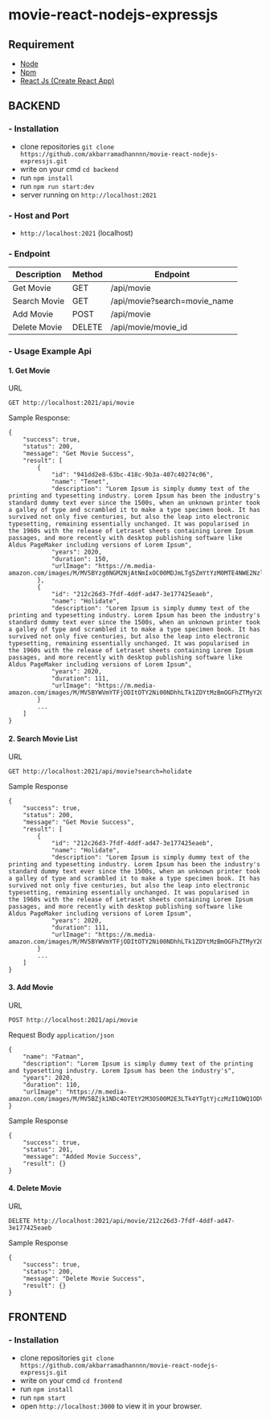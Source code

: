 # movie-react-nodejs-expressjs

## Requirement
- [Node](https://nodejs.org/en/)
- [Npm](https://www.npmjs.com/)
- [React Js (Create React App)](https://reactjs.org)

## BACKEND
### - Installation
- clone repositories ```git clone https://github.com/akbarramadhannnn/movie-react-nodejs-expressjs.git```
- write on your cmd ```cd backend```
- run ```npm install```
- run ```npm run start:dev```
- server running on ```http://localhost:2021```

### - Host and Port
- ```http://localhost:2021``` (localhost)

### - Endpoint
| Description         | Method                         | Endpoint          |
| ------------------- | ------------------------------ | ----------------- |
| Get Movie           | GET                            | /api/movie        |
| Search Movie        | GET                            | /api/movie?search=movie_name|
| Add Movie           | POST                           | /api/movie        |
| Delete Movie        | DELETE                         | /api/movie/movie_id |

### - Usage Example Api

#### 1. Get Movie

URL
```
GET http://localhost:2021/api/movie
```

Sample Response:

```
{
    "success": true,
    "status": 200,
    "message": "Get Movie Success",
    "result": [
        {
            "id": "941dd2e8-63bc-418c-9b3a-407c40274c06",
            "name": "Tenet",
            "description": "Lorem Ipsum is simply dummy text of the printing and typesetting industry. Lorem Ipsum has been the industry's standard dummy text ever since the 1500s, when an unknown printer took a galley of type and scrambled it to make a type specimen book. It has survived not only five centuries, but also the leap into electronic typesetting, remaining essentially unchanged. It was popularised in the 1960s with the release of Letraset sheets containing Lorem Ipsum passages, and more recently with desktop publishing software like Aldus PageMaker including versions of Lorem Ipsum",
            "years": 2020,
            "duration": 150,
            "urlImage": "https://m.media-amazon.com/images/M/MV5BYzg0NGM2NjAtNmIxOC00MDJmLTg5ZmYtYzM0MTE4NWE2NzlhXkEyXkFqcGdeQXVyMTA4NjE0NjEy._V1_UX67_CR0,0,67,98_AL_.jpg"
        },
        {
            "id": "212c26d3-7fdf-4ddf-ad47-3e177425eaeb",
            "name": "Holidate",
            "description": "Lorem Ipsum is simply dummy text of the printing and typesetting industry. Lorem Ipsum has been the industry's standard dummy text ever since the 1500s, when an unknown printer took a galley of type and scrambled it to make a type specimen book. It has survived not only five centuries, but also the leap into electronic typesetting, remaining essentially unchanged. It was popularised in the 1960s with the release of Letraset sheets containing Lorem Ipsum passages, and more recently with desktop publishing software like Aldus PageMaker including versions of Lorem Ipsum",
            "years": 2020,
            "duration": 111,
            "urlImage": "https://m.media-amazon.com/images/M/MV5BYWVmYTFjODItOTY2Ni00NDhhLTk1ZDYtMzBmOGFhZTMyY2Q0XkEyXkFqcGdeQXVyMTEyMjM2NDc2._V1_UX67_CR0,0,67,98_AL_.jpg"
        }
        ...
    ]
}
```

#### 2. Search Movie List

URL
```
GET http://localhost:2021/api/movie?search=holidate
```

Sample Response
```
{
    "success": true,
    "status": 200,
    "message": "Get Movie Success",
    "result": [
        {
            "id": "212c26d3-7fdf-4ddf-ad47-3e177425eaeb",
            "name": "Holidate",
            "description": "Lorem Ipsum is simply dummy text of the printing and typesetting industry. Lorem Ipsum has been the industry's standard dummy text ever since the 1500s, when an unknown printer took a galley of type and scrambled it to make a type specimen book. It has survived not only five centuries, but also the leap into electronic typesetting, remaining essentially unchanged. It was popularised in the 1960s with the release of Letraset sheets containing Lorem Ipsum passages, and more recently with desktop publishing software like Aldus PageMaker including versions of Lorem Ipsum",
            "years": 2020,
            "duration": 111,
            "urlImage": "https://m.media-amazon.com/images/M/MV5BYWVmYTFjODItOTY2Ni00NDhhLTk1ZDYtMzBmOGFhZTMyY2Q0XkEyXkFqcGdeQXVyMTEyMjM2NDc2._V1_UX67_CR0,0,67,98_AL_.jpg"
        }
        ...
    ]
}
```

#### 3. Add Movie

URL
```
POST http://localhost:2021/api/movie
```

Request Body ```application/json```
```
{
    "name": "Fatman",
    "description": "Lorem Ipsum is simply dummy text of the printing and typesetting industry. Lorem Ipsum has been the industry's",
    "years": 2020,
    "duration": 110,
    "urlImage": "https://m.media-amazon.com/images/M/MV5BZjk1NDc4OTEtY2M3OS00M2E3LTk4YTgtYjczMzI1OWQ1ODVlXkEyXkFqcGdeQXVyNzA0OTM3NQ@@._V1_UY98_CR0,0,67,98_AL_.jpg"
}
```


Sample Response

```
{
    "success": true,
    "status": 201,
    "message": "Added Movie Success",
    "result": {}
}
```

#### 4. Delete Movie

URL
```
DELETE http://localhost:2021/api/movie/212c26d3-7fdf-4ddf-ad47-3e177425eaeb
```

Sample Response

```
{
    "success": true,
    "status": 200,
    "message": "Delete Movie Success",
    "result": {}
}
```

## FRONTEND
### - Installation
- clone repositories ```git clone https://github.com/akbarramadhannnn/movie-react-nodejs-expressjs.git```
- write on your cmd ```cd frontend```
- run ```npm install```
- run ```npm start```
- open ```http://localhost:3000``` to view it in your browser.
